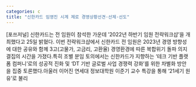 ```yaml
---
categories: c
title: "신한카드 임영진 시계 제로 경영상황선견·선제·선도"
---
```

[포쓰저널] 신한카드는 전 임원이 참석한 가운데 ’2022년 하반기 임원 전략워크샵’을 개최했다고 25일 밝혔다. 이번 전략워크샵에서 신한카드 전 임원은 2023년 경영 방향성에 대한 공유와 함께 3고(고물가, 고금리, 고환율) 경영환경에 따른 복합위기 돌파 의지 결집의 시간을 가졌다.특히 조별 분임 토의에서는 신한카드가 지향하는 ‘테크 기반 플랫폼 컴퍼니’로의 성공적 진화 및 ‘DT 기반 글로벌 사업 경쟁력 강화’를 위한 차별화 방안을 집중 토론했다.아울러 이어진 연세대 정보대학원 이준기 교수 특강을 통해 ‘21세기 원유’로 불리